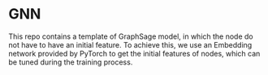 # GNN

This repo contains a template of GraphSage model, in which the node do not have to have an initial feature. To achieve this, we use an Embedding network provided by PyTorch to get the initial features of nodes, which can be tuned during the training process. 
